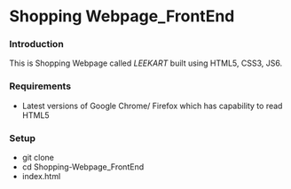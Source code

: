 # Shopping Webpage_FrontEnd

### Introduction  
This is Shopping Webpage called *LEEKART* built using HTML5, CSS3, JS6.

### Requirements
* Latest versions of Google Chrome/ Firefox which has capability to read HTML5

### Setup
* git clone 
* cd Shopping-Webpage_FrontEnd
* index.html
